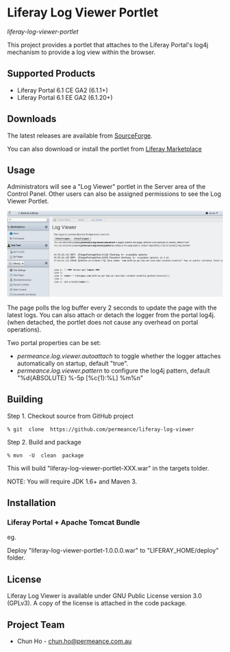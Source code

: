 # Liferay Log Viewer Portlet

*liferay-log-viewer-portlet*

This project provides a portlet that attaches to the Liferay Portal's log4j mechanism to provide a log view within the browser.


## Supported Products

* Liferay Portal 6.1 CE GA2 (6.1.1+)
* Liferay Portal 6.1 EE GA2 (6.1.20+)


## Downloads

The latest releases are available from [SourceForge](http://sourceforge.net/projects/permeance-apps/files/liferay-log-viewer/ "Liferay Log Viewer").

You can also download or install the portlet from [Liferay Marketplace](http://www.liferay.com/marketplace/-/mp/application/21793045?_7_WAR_osbportlet_backURL=%2Fmarketplace%2F-%2Fmp%2Fcategory%2F11232561 "Liferay Log Viewer")

## Usage

Administrators will see a "Log Viewer" portlet in the Server area of the Control Panel.
Other users can also be assigned permissions to see the Log Viewer Portlet.

![Log Viewer Portlet](/doc/images/log-viewer-screenshot.png "Log Viewer Portlet")

The page polls the log buffer every 2 seconds to update the page with the latest logs.
You can also attach or detach the logger from the portal log4j. (when detached, the portlet does not cause any overhead on portal operations).

Two portal properties can be set:
* *permeance.log.viewer.autoattach* to toggle whether the logger attaches automatically on startup, default "true".
* *permeance.log.viewer.pattern* to configure the log4j pattern, default "%d{ABSOLUTE} %-5p \[%c{1}:%L\] %m%n"


## Building

Step 1. Checkout source from GitHub project

    % git  clone  https://github.com/permeance/liferay-log-viewer

Step 2. Build and package

    % mvn  -U  clean  package

This will build "liferay-log-viewer-portlet-XXX.war" in the targets tolder.

NOTE: You will require JDK 1.6+ and Maven 3.


## Installation

### Liferay Portal + Apache Tomcat Bundle

eg.

Deploy "liferay-log-viewer-portlet-1.0.0.0.war" to "LIFERAY_HOME/deploy" folder.

## License

Liferay Log Viewer is available under GNU Public License version 3.0 (GPLv3). A copy of the license is attached in the code package.

## Project Team

* Chun Ho - chun.ho@permeance.com.au
